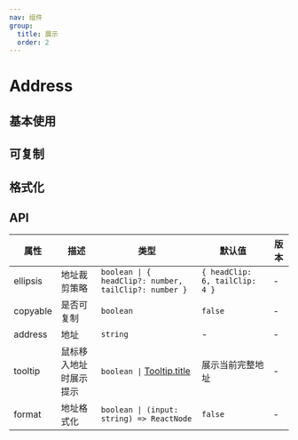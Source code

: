 ```yaml
---
nav: 组件
group:
  title: 展示
  order: 2
---
```


# Address

## 基本使用

<code src="./demos/simple.tsx"></code>

## 可复制

<code src="./demos/copyable.tsx"></code>

## 格式化

<code src="./demos/format.tsx"></code>

## API

| 属性 | 描述 | 类型 | 默认值 | 版本 |
| --- | --- | --- | --- | --- |
| ellipsis | 地址裁剪策略 | `boolean \| { headClip?: number, tailClip?: number }` | `{ headClip: 6, tailClip: 4 }` | - |
| copyable | 是否可复制 | `boolean` | `false` | - |
| address | 地址 | `string` | - | - |
| tooltip | 鼠标移入地址时展示提示 | `boolean \|` [Tooltip.title](https://ant.design/components/tooltip-cn#api) | 展示当前完整地址 | - |
| format | 地址格式化 | `boolean \| (input: string) => ReactNode` | `false` | - |

